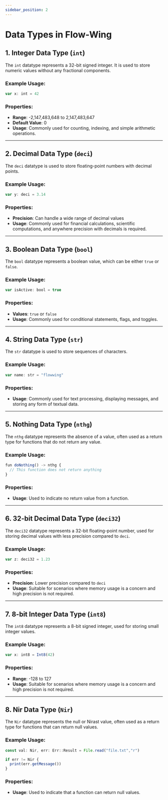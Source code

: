 ```yaml
---
sidebar_position: 2
---
```


# Data Types in Flow-Wing

## 1. Integer Data Type (`int`)

The `int` datatype represents a 32-bit signed integer. It is used to store numeric values without any fractional components.

### Example Usage:

```ts
var x: int = 42
```

### Properties:

- **Range**: -2,147,483,648 to 2,147,483,647
- **Default Value**: 0
- **Usage**: Commonly used for counting, indexing, and simple arithmetic operations.

---

## 2. Decimal Data Type (`deci`)

The `deci` datatype is used to store floating-point numbers with decimal points.

### Example Usage:

```ts
var y: deci = 3.14
```

### Properties:

- **Precision**: Can handle a wide range of decimal values
- **Usage**: Commonly used for financial calculations, scientific computations, and anywhere precision with decimals is required.

---

## 3. Boolean Data Type (`bool`)

The `bool` datatype represents a boolean value, which can be either `true` or `false`.

### Example Usage:

```ts
var isActive: bool = true
```

### Properties:

- **Values**: `true` or `false`
- **Usage**: Commonly used for conditional statements, flags, and toggles.

---

## 4. String Data Type (`str`)

The `str` datatype is used to store sequences of characters.

### Example Usage:

```ts
var name: str = "flowwing"
```

### Properties:

- **Usage**: Commonly used for text processing, displaying messages, and storing any form of textual data.

---

## 5. Nothing Data Type (`nthg`)

The `nthg` datatype represents the absence of a value, often used as a return type for functions that do not return any value.

### Example Usage:

```ts
fun doNothing() -> nthg {
  // This function does not return anything
}
```

### Properties:

- **Usage**: Used to indicate no return value from a function.

---

## 6. 32-bit Decimal Data Type (`deci32`)

The `deci32` datatype represents a 32-bit floating-point number, used for storing decimal values with less precision compared to `deci`.

### Example Usage:

```ts
var z: deci32 = 1.23
```

### Properties:

- **Precision**: Lower precision compared to `deci`
- **Usage**: Suitable for scenarios where memory usage is a concern and high precision is not required.

---

## 7. 8-bit Integer Data Type (`int8`)

The `int8` datatype represents a 8-bit signed integer, used for storing small integer values.

### Example Usage:

```ts
var x: int8 = Int8(42)
```

### Properties:

- **Range**: -128 to 127
- **Usage**: Suitable for scenarios where memory usage is a concern and high precision is not required.

---

## 8. Nir Data Type (`Nir`)

The `Nir` datatype represents the null or Nirast value, often used as a return type for functions that can return null values.

### Example Usage:

```ts
const val: Nir, err: Err::Result = File.read("file.txt","r")

if err != Nir {
  print(err.getMessage())
}
```

### Properties:

- **Usage**: Used to indicate that a function can return null values.
